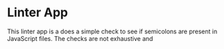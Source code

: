 # Linter App

This linter app is a does a simple check to see if semicolons are present in JavaScript files. The checks are not exhaustive and